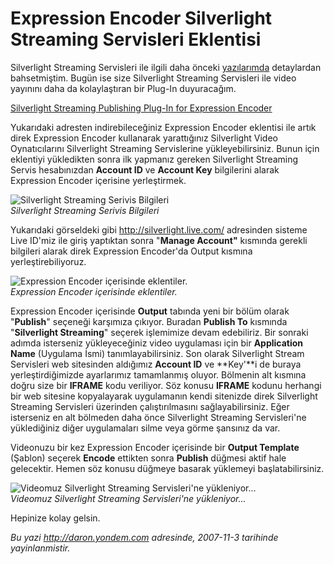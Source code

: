 # Expression Encoder Silverlight Streaming Servisleri Eklentisi 

Silverlight Streaming Servisleri ile ilgili daha önceki
[yazılarımda](PermaLink.aspx?guid=e27332ab-82c3-4084-a220-181fb7f0b885)
detaylardan bahsetmiştim. Bugün ise size Silverlight Streaming
Servisleri ile video yayınını daha da kolaylaştıran bir Plug-In
duyuracağım.

[Silverlight Streaming Publishing Plug-In for Expression
Encoder](http://www.microsoft.com/downloads/details.aspx?FamilyID=382a3306-b212-4df3-af86-5d48be550b94&displaylang=en)

Yukarıdaki adresten indirebileceğiniz Expression Encoder eklentisi ile
artık direk Expression Encoder kullanarak yarattığınız Silverlight Video
Oynatıcılarını Silverlight Streaming Servislerine yükleyebilirsiniz.
Bunun için eklentiyi yükledikten sonra ilk yapmanız gereken Silverlight
Streaming Servis hesabınızdan **Account ID** ve **Account Key**
bilgilerini alarak Expression Encoder içerisine yerleştirmek.

![Silverlight Streaming Serivis
Bilgileri](media/Expression_Encoder_Silverlight_Streaming_Servisleri_Eklentisi/02112007_1.png)\
*Silverlight Streaming Serivis Bilgileri*

Yukarıdaki görseldeki gibi <http://silverlight.live.com/> adresinden
sisteme Live ID'miz ile giriş yaptıktan sonra "**Manage Account"**
kısmında gerekli bilgileri alarak direk Expression Encoder'da Output
kısmına yerleştirebiliyoruz.

![Expression Encoder içerisinde
eklentiler.](media/Expression_Encoder_Silverlight_Streaming_Servisleri_Eklentisi/02112007_2.png)\
*Expression Encoder içerisinde eklentiler.*

Expression Encoder içerisinde **Output** tabında yeni bir bölüm olarak
"**Publish**" seçeneği karşımıza çıkıyor. Buradan **Publish To**
kısmında "**Silverlight Streaming**" seçerek işlemimize devam
edebiliriz. Bir sonraki adımda isterseniz yükleyeceğiniz video
uygulaması için bir **Application Name** (Uygulama İsmi)
tanımlayabilirsiniz. Son olarak Silverlight Stream Servisleri web
sitesinden aldığımız **Account ID** ve **Key'**i de buraya
yerleştirdiğimizde ayarlarımız tamamlanmış oluyor. Bölmenin alt kısmına
doğru size bir **IFRAME** kodu veriliyor. Söz konusu **IFRAME** kodunu
herhangi bir web sitesine kopyalayarak uygulamanın kendi sitenizde direk
Silverlight Streaming Servisleri üzerinden çalıştırılmasını
sağlayabilirsiniz. Eğer isterseniz en alt bölmeden daha önce Silverlight
Streaming Servisleri'ne yüklediğiniz diğer uygulamaları silme veya görme
şansınız da var.

Videonuzu bir kez Expression Encoder içerisinde bir **Output Template**
(Şablon) seçerek **Encode** ettikten sonra **Publish** düğmesi aktif
hale gelecektir. Hemen söz konusu düğmeye basarak yüklemeyi
başlatabilirsiniz.

![Videomuz Silverlight Streaming Servisleri'ne
yükleniyor...](media/Expression_Encoder_Silverlight_Streaming_Servisleri_Eklentisi/02112007_3.png)\
*Videomuz Silverlight Streaming Servisleri'ne yükleniyor...*

Hepinize kolay gelsin.


*Bu yazi http://daron.yondem.com adresinde, 2007-11-3 tarihinde yayinlanmistir.*
